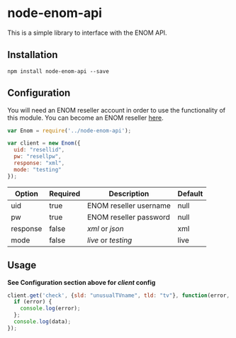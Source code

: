 # node-enom-api

This is a simple library to interface with the ENOM API.

## Installation

``` shell
npm install node-enom-api --save
```

## Configuration

You will need an ENOM reseller account in order to use the functionality of this module. You can become an ENOM reseller [here](http://www.enom.com/resellers/benefits-pricingplans.aspx).

````javascript
var Enom = require('../node-enom-api');

var client = new Enom({
  uid: "resellid",
  pw: "resellpw",
  response: "xml",
  mode: "testing"
});
````

| Option  | Required | Description | Default |
| ------------- | ------------- | ------------- | ------------- |
| uid  | true  | ENOM reseller username | null  |
| pw  | true  | ENOM reseller password | null  |
| response  | false  | *xml* or *json* | xml  |
| mode  | false | *live* or *testing* | live  |

## Usage
**See Configuration section above for *client* config**

````javascript
client.get('check', {sld: "unusualTVname", tld: "tv"}, function(error, data){
  if (error) {
    console.log(error);
  };
  console.log(data);
});
````